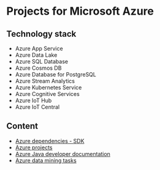 # Projects for Microsoft Azure

## Technology stack
- Azure App Service
- Azure Data Lake
- Azure SQL Database
- Azure Cosmos DB
- Azure Database for PostgreSQL
- Azure Stream Analytics
- Azure Kubernetes Service
- Azure Cognitive Services
- Azure IoT Hub
- Azure IoT Central
	
## Content
- [Azure dependencies - SDK](azure-dependencies-sdk/README.md)
- [Azure projects](azure-projects/README.md)
- [Azure Java developer documentation](azure-java-developer-documentation/README.md)
- [Azure data mining tasks](azure-data-mining-tasks/README.md)